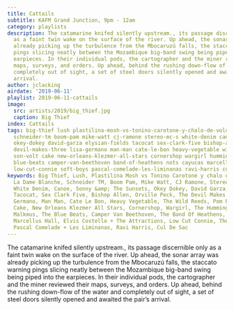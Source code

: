 ```yaml
---
title: Cattails
subtitle: KAFM Grand Junction, 9pm - 12am
category: playlists
description: The catamarine knifed silently upstream., its passage discernible only
  as a faint twin wake on the surface of the river. Up ahead, the sonar array was
  already picking up the turbulence from the Mbocaruzú falls, the staccato warning
  pings slicing neatly between the Mozambique big-band swing being piped into the
  earpieces. In their individual pods, the cartographer and the miner reviewed their
  maps, surveys, and orders. Up ahead, behind the rushing down-flow of the water and
  completely out of sight, a set of steel doors silently opened and awaited the pair’s
  arrival.
author: jclacking
airdate: '2019-06-11'
playlist: 2019-06-11-cattails
image:
  src: artists/2019/big_thief.jpg
  caption: Big Thief
index: Cattails
tags: big-thief lush plastilina-mosh-vs-tonino-carotone-y-chalo-de-volovan la-dame-blanche
  schneider-tm boom-pam mike-watt cj-ramone stereo-mc-s white-denim canoe sonny-sunsets
  okey-dokey david-garza elysian-fields tacocat sex-clark-five bishop-allen orville-peck
  devil-makes-three lisa-germano man-man cate-le-bon heavy-vegetable wild-reeds pom-poko
  son-volt cake new-orleans-klezmer-all-stars cornershop wargirl hummingbirds stephen-malkmus
  blue-beats camper-van-beethoven band-of-heathens nots cayucas marcellus-hall elvis-costello-attractions
  low-cut-connie soft-boys pascal-comelade-les-liminanas ravi-harris cul-de-sac
keywords: Big Thief, Lush, Plastilina Mosh vs Tonino Carotone y chalo de Volován,
  La Dame Blanche, Schneider TM, Boom Pam, Mike Watt, CJ Ramone, Stereo MC&#39;s,
  White Denim, Canoe, Sonny &amp; The Sunsets, Okey Dokey, David Garza, Elysian Fields,
  Tacocat, Sex Clark Five, Bishop Allen, Orville Peck, The Devil Makes Three, Lisa
  Germano, Man Man, Cate Le Bon, Heavy Vegetable, The Wild Reeds, Pom Poko, Son Volt,
  Cake, New Orleans Klezmer All Stars, Cornershop, Wargirl, The Hummingbirds, Stephen
  Malkmus, The Blue Beats, Camper Van Beethoven, The Band Of Heathens, Nots, Cayucas,
  Marcellus Hall, Elvis Costello + The Attractions, Low Cut Connie, The Soft Boys,
  Pascal Comelade + Les Liminanas, Ravi Harris, Cul De Sac
---
```

The catamarine knifed silently upstream., its passage discernible only as a faint twin wake on the surface of the river. Up ahead, the sonar array was already picking up the turbulence from the Mbocaruzú falls, the staccato warning pings slicing neatly between the Mozambique big-band swing being piped into the earpieces. In their individual pods, the cartographer and the miner reviewed their maps, surveys, and orders. Up ahead, behind the rushing down-flow of the water and completely out of sight, a set of steel doors silently opened and awaited the pair’s arrival.
